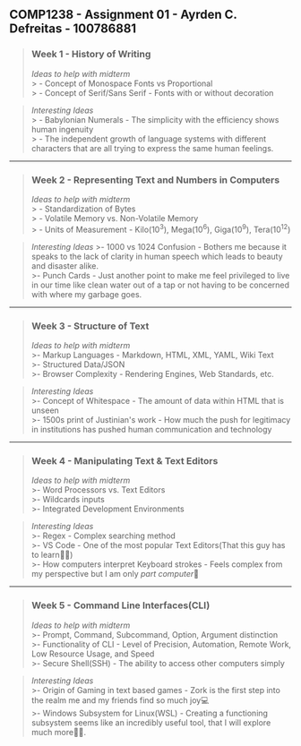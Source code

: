 ## **COMP1238 - Assignment 01 - Ayrden C. Defreitas - 100786881**

>###  **Week 1 - History of Writing**
>*Ideas to help with midterm*  
	> - Concept of Monospace Fonts vs Proportional  
	> - Concept of Serif/Sans Serif - Fonts with or without decoration  

>*Interesting Ideas*  
	> - Babylonian Numerals - The simplicity with the efficiency shows human ingenuity  
	> - The independent growth of language systems with different characters that are all trying to express the same human feelings.  
---
>### **Week 2 - Representing Text and Numbers in Computers**
>*Ideas to help with midterm*  
	> - Standardization of Bytes   
	> - Volatile Memory vs. Non-Volatile Memory  
	> - Units of Measurement - Kilo(10<sup>3</sup>), Mega(10<sup>6</sup>), Giga(10<sup>9</sup>), Tera(10<sup>12</sup>)  

>*Interesting Ideas*
	>- 1000 vs 1024 Confusion - Bothers me because it speaks to the lack of clarity in human speech which leads to beauty and disaster alike.  
	>- Punch Cards - Just another point to make me feel privileged to live in our time like clean water out of a tap or not having to be concerned with where my garbage goes.  
---
>### **Week 3 - Structure of Text**
>*Ideas to help with midterm*  
	>- Markup Languages -  Markdown, HTML, XML, YAML, Wiki Text  
	>- Structured Data/JSON  
	>- Browser Complexity - Rendering Engines, Web Standards, etc.  

>*Interesting Ideas*  
	>- Concept of Whitespace - The amount of data within HTML that is unseen  
	>- 1500s print of Justinian's work - How much the push for legitimacy in institutions has pushed human communication and technology  
---
>### **Week 4 - Manipulating Text & Text Editors**
>*Ideas to help with midterm*  
	>- Word Processors vs. Text Editors  
	>- Wildcards inputs  
	>-  Integrated Development Environments  

>*Interesting Ideas*  
	>- Regex - Complex searching method  
	>- VS Code - One of the most popular Text Editors(That this guy has to learn:raising_hand_man:)  
	>- How computers interpret Keyboard strokes - Feels complex from my perspective but I am only *part computer*:iphone:  
---
>### **Week 5 - Command Line Interfaces(CLI)**
>*Ideas to help with midterm*  
	>- Prompt, Command, Subcommand, Option, Argument distinction  
	>- Functionality of CLI - Level of Precision, Automation, Remote Work, Low Resource Usage, and Speed  
	>- Secure Shell(SSH) - The ability to access other computers simply  

>*Interesting Ideas*  
	>- Origin of Gaming in text based games - Zork is the first step into the realm me and my friends find so much joy:computer:  
	>- Windows Subsystem for Linux(WSL) - Creating a functioning subsystem seems like an incredibly useful tool, that I will explore much more:mountain_biking_man:.  
